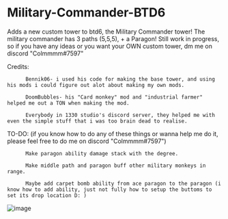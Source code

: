 # Military-Commander-BTD6
Adds a new custom tower to btd6, the Military Commander tower!
The military commander has 3 paths (5,5,5), + a Paragon!
Still work in progress, so if you have any ideas or you want your OWN custom tower, dm me on discord "Colmmmm#7597"



Credits:

          Bennik06- i used his code for making the base tower, and using his mods i could figure out alot about making my own mods.
          
          DoomBubbles- his "Card monkey" mod and "industrial farmer" helped me out a TON when making the mod.
          
          Everybody in 1330 studio's discord server, they helped me with even the simple stuff that i was too brain dead to realise.



TO-DO: (if you know how to do any of these things or wanna help me do it, please feel free to do me on discord "Colmmmm#7597")

          Make paragon ability damage stack with the degree. 
          
          Make middle path and paragon buff other military monkeys in range. 
          
          Maybe add carpet bomb ability from ace paragon to the paragon (i know how to add ability, just not fully how to setup the buttoms to set its drop location D: ) 

![image](https://user-images.githubusercontent.com/84244844/235677829-c514ba53-3cbe-4b2f-95ce-694f1f7f20a7.png)
